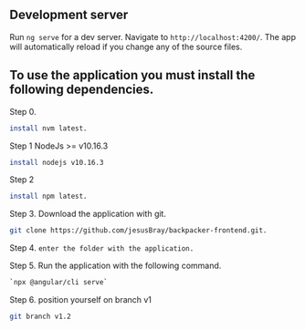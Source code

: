 ## Development server

Run `ng serve` for a dev server. Navigate to `http://localhost:4200/`. The app will automatically reload if you change any of the source files.

## To use the application you must install the following dependencies.
Step 0.
```bash
install nvm latest.
```

Step 1 NodeJs >= v10.16.3
```bash
install nodejs v10.16.3
```

Step 2
```bash
install npm latest.
```

Step 3. Download the application with git.
```bash
git clone https://github.com/jesusBray/backpacker-frontend.git.
```

Step 4.
`enter the folder with the application.`

Step 5. Run the application with the following command.
```bash
`npx @angular/cli serve`
```

Step 6. position yourself on branch v1
```bash
git branch v1.2
```
